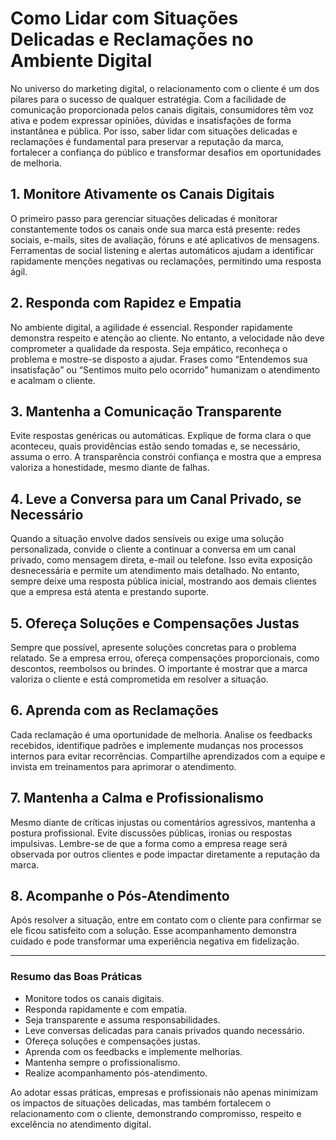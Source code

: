 
# Como Lidar com Situações Delicadas e Reclamações no Ambiente Digital

No universo do marketing digital, o relacionamento com o cliente é um dos pilares para o sucesso de qualquer estratégia. Com a facilidade de comunicação proporcionada pelos canais digitais, consumidores têm voz ativa e podem expressar opiniões, dúvidas e insatisfações de forma instantânea e pública. Por isso, saber lidar com situações delicadas e reclamações é fundamental para preservar a reputação da marca, fortalecer a confiança do público e transformar desafios em oportunidades de melhoria.

## 1. **Monitore Ativamente os Canais Digitais**

O primeiro passo para gerenciar situações delicadas é monitorar constantemente todos os canais onde sua marca está presente: redes sociais, e-mails, sites de avaliação, fóruns e até aplicativos de mensagens. Ferramentas de social listening e alertas automáticos ajudam a identificar rapidamente menções negativas ou reclamações, permitindo uma resposta ágil.

## 2. **Responda com Rapidez e Empatia**

No ambiente digital, a agilidade é essencial. Responder rapidamente demonstra respeito e atenção ao cliente. No entanto, a velocidade não deve comprometer a qualidade da resposta. Seja empático, reconheça o problema e mostre-se disposto a ajudar. Frases como “Entendemos sua insatisfação” ou “Sentimos muito pelo ocorrido” humanizam o atendimento e acalmam o cliente.

## 3. **Mantenha a Comunicação Transparente**

Evite respostas genéricas ou automáticas. Explique de forma clara o que aconteceu, quais providências estão sendo tomadas e, se necessário, assuma o erro. A transparência constrói confiança e mostra que a empresa valoriza a honestidade, mesmo diante de falhas.

## 4. **Leve a Conversa para um Canal Privado, se Necessário**

Quando a situação envolve dados sensíveis ou exige uma solução personalizada, convide o cliente a continuar a conversa em um canal privado, como mensagem direta, e-mail ou telefone. Isso evita exposição desnecessária e permite um atendimento mais detalhado. No entanto, sempre deixe uma resposta pública inicial, mostrando aos demais clientes que a empresa está atenta e prestando suporte.

## 5. **Ofereça Soluções e Compensações Justas**

Sempre que possível, apresente soluções concretas para o problema relatado. Se a empresa errou, ofereça compensações proporcionais, como descontos, reembolsos ou brindes. O importante é mostrar que a marca valoriza o cliente e está comprometida em resolver a situação.

## 6. **Aprenda com as Reclamações**

Cada reclamação é uma oportunidade de melhoria. Analise os feedbacks recebidos, identifique padrões e implemente mudanças nos processos internos para evitar recorrências. Compartilhe aprendizados com a equipe e invista em treinamentos para aprimorar o atendimento.

## 7. **Mantenha a Calma e Profissionalismo**

Mesmo diante de críticas injustas ou comentários agressivos, mantenha a postura profissional. Evite discussões públicas, ironias ou respostas impulsivas. Lembre-se de que a forma como a empresa reage será observada por outros clientes e pode impactar diretamente a reputação da marca.

## 8. **Acompanhe o Pós-Atendimento**

Após resolver a situação, entre em contato com o cliente para confirmar se ele ficou satisfeito com a solução. Esse acompanhamento demonstra cuidado e pode transformar uma experiência negativa em fidelização.

---

### **Resumo das Boas Práticas**

- Monitore todos os canais digitais.
- Responda rapidamente e com empatia.
- Seja transparente e assuma responsabilidades.
- Leve conversas delicadas para canais privados quando necessário.
- Ofereça soluções e compensações justas.
- Aprenda com os feedbacks e implemente melhorias.
- Mantenha sempre o profissionalismo.
- Realize acompanhamento pós-atendimento.

Ao adotar essas práticas, empresas e profissionais não apenas minimizam os impactos de situações delicadas, mas também fortalecem o relacionamento com o cliente, demonstrando compromisso, respeito e excelência no atendimento digital.
```
